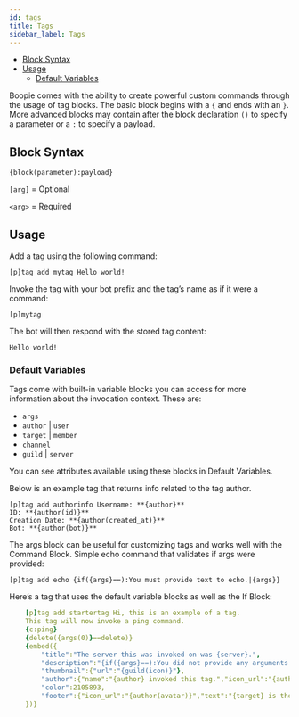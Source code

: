 ```yaml
---
id: tags
title: Tags
sidebar_label: Tags
---
```


- [Block Syntax](#block-syntax)
- [Usage](#usage)
  - [Default Variables](#default-variables)
  

Boopie comes with the ability to create powerful custom commands through the usage of tag blocks. The basic block begins with a `{` and ends with an `}`. More advanced blocks may contain after the block declaration `()` to specify a parameter or a `:` to specify a payload.

## Block Syntax

`{block(parameter):payload}`

`[arg]` = Optional

`<arg>` = Required

## Usage

Add a tag using the following command:
```
[p]tag add mytag Hello world!
```
Invoke the tag with your bot prefix and the tag’s name as if it were a command:
```
[p]mytag
```
The bot will then respond with the stored tag content:
```
Hello world!
```

### Default Variables

Tags come with built-in variable blocks you can access for more information about the invocation context. These are:

* `args`
* `author` | `user`
* `target` | `member`
* `channel`
* `guild` | `server`

You can see attributes available using these blocks in Default Variables.

Below is an example tag that returns info related to the tag author.

```
[p]tag add authorinfo Username: **{author}**
ID: **{author(id)}**
Creation Date: **{author(created_at)}**
Bot: **{author(bot)}**
```

The args block can be useful for customizing tags and works well with the Command Block. Simple echo command that validates if args were provided:

```
[p]tag add echo {if({args}==):You must provide text to echo.|{args}}
```
Here’s a tag that uses the default variable blocks as well as the If Block:

```yaml
    [p]tag add startertag Hi, this is an example of a tag.
    This tag will now invoke a ping command.
    {c:ping}
    {delete({args(0)}==delete)}
    {embed({
        "title":"The server this was invoked on was {server}.",
        "description":"{if({args}==):You did not provide any arguments for this tag|The arguments provided were: `{args}`}",
        "thumbnail":{"url":"{guild(icon)}"},
        "author":{"name":"{author} invoked this tag.","icon_url":"{author(avatar)}"},
        "color":2105893,
        "footer":{"icon_url":"{author(avatar)}","text":"{target} is the target of this tag."}
    })}
```




